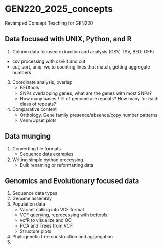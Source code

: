 # GEN220_2025_concepts
Revamped Concept Teaching for GEN220

## Data focused with UNIX, Python, and R

1. Column data focused extraction and analysis (CSV, TSV, BED, GFF)
  * csv processing with csvkit and cut
  * cut, sort, uniq, wc to counting lines that match, getting aggregate numbers
3. Coordinate analysis, overlap
   * BEDtools
   * SNPs overlapping genes, what are the genes with most SNPs?
   * How many bases / % of genome are repeats? How many for each class of repeats?
4. Comparative content
   * Orthology, Gene family presence/absence/copy number patterns
   * Venn/Upset plots

## Data munging

1. Converting file formats
   * Sequence data examples
3. Writing simple python processing
   * Bulk renaming or reformatting data

## Genomics and Evolutionary focused data

1. Sequence data types
2. Genome assembly
3. Population data
    * Variant calling into VCF format
    * VCF querying, reprocessing with bcftools
    * vcfR to visualize and QC
    * PCA and Trees from VCF
    * Structure plots
5. Phylogenetic tree construction and aggregation
6. 
